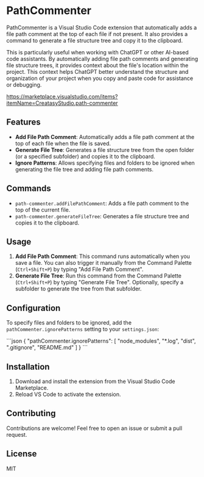 
# PathCommenter

PathCommenter is a Visual Studio Code extension that automatically adds a file path comment at the top of each file if not present. It also provides a command to generate a file structure tree and copy it to the clipboard.

This is particularly useful when working with ChatGPT or other AI-based code assistants. By automatically adding file path comments and generating file structure trees, it provides context about the file's location within the project. This context helps ChatGPT better understand the structure and organization of your project when you copy and paste code for assistance or debugging.

https://marketplace.visualstudio.com/items?itemName=CreatasyStudio.path-commenter

## Features

- **Add File Path Comment**: Automatically adds a file path comment at the top of each file when the file is saved.
- **Generate File Tree**: Generates a file structure tree from the open folder (or a specified subfolder) and copies it to the clipboard.
- **Ignore Patterns**: Allows specifying files and folders to be ignored when generating the file tree and adding file path comments.

## Commands

- `path-commenter.addFilePathComment`: Adds a file path comment to the top of the current file.
- `path-commenter.generateFileTree`: Generates a file structure tree and copies it to the clipboard.

## Usage

1. **Add File Path Comment**: This command runs automatically when you save a file. You can also trigger it manually from the Command Palette (`Ctrl+Shift+P`) by typing "Add File Path Comment".
2. **Generate File Tree**: Run this command from the Command Palette (`Ctrl+Shift+P`) by typing "Generate File Tree". Optionally, specify a subfolder to generate the tree from that subfolder.

## Configuration

To specify files and folders to be ignored, add the `pathCommenter.ignorePatterns` setting to your `settings.json`:

\`\`\`json
{
  "pathCommenter.ignorePatterns": [
    "node_modules",
    "*.log",
    "dist",
    ".gitignore",
    "README.md"
  ]
}
\`\`\`

## Installation

1. Download and install the extension from the Visual Studio Code Marketplace.
2. Reload VS Code to activate the extension.

## Contributing

Contributions are welcome! Feel free to open an issue or submit a pull request.

## License

MIT
